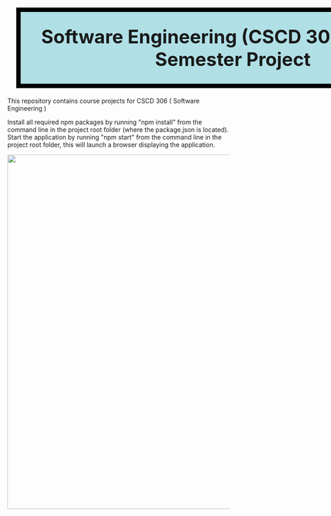 <h1><center style="background-color:powderblue;border:10px black solid; width: 900px; padding: 30px; margin: 20px; font-size:42px;"> Software Engineering (CSCD 306) - End of Semester Project </center> </h1>
 This repository contains course projects for CSCD 306 ( Software Engineering )
 
 
Install all required npm packages by running "npm install" from the command line in the project root folder (where the package.json is located).
Start the application by running "npm start" from the command line in the project root folder, this will launch a browser displaying the application.


<div align="center">
    <img src="https://github.com/WitCore-Developers/Course-Projects-CSCD-306-/blob/master/Mardown%20Documents/searth-gif.gif" width="800" align="center">
</div>
